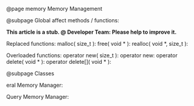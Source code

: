@page memory Memory Management

@subpage Global affect methods / functions:
 
<b>This article is a stub. 
\@ Developer Team: Please help to improve it.</b>

Replaced functions:
malloc( size_t ):
free( void * ):
realloc( void *, size_t ):

Overloaded functions:
operator new( size_t ):
operator new[]( size_t ): 
operator delete( void * ):
operator delete[]( void * ):

@subpage Classes

eral Memory Manager:

Query Memory Manager:
